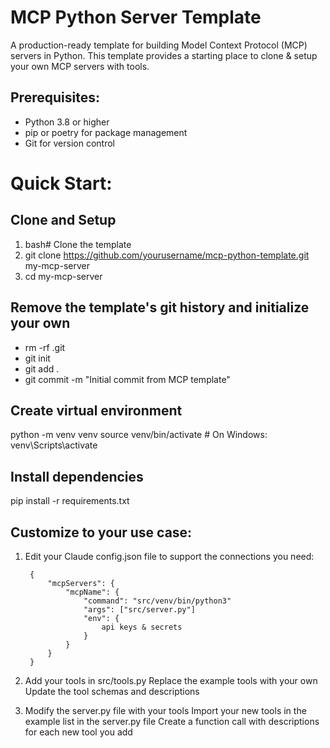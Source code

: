 # **MCP Python Server Template**
A production-ready template for building Model Context Protocol (MCP) servers in Python.
This template provides a starting place to clone & setup your own MCP servers with tools.

## **Prerequisites:**
- Python 3.8 or higher
- pip or poetry for package management
- Git for version control

# **Quick Start:**

## **Clone and Setup**
1. bash# Clone the template
2. git clone https://github.com/yourusername/mcp-python-template.git my-mcp-server
3. cd my-mcp-server

## **Remove the template's git history and initialize your own**
- rm -rf .git
- git init
- git add .
- git commit -m "Initial commit from MCP template"

## Create virtual environment
python -m venv venv
source venv/bin/activate  # On Windows: venv\Scripts\activate

## Install dependencies
pip install -r requirements.txt

## **Customize to your use case:**
1. Edit your Claude config.json file to support the connections you need:

   
        {
            "mcpServers": {
                "mcpName": {
                    "command": "src/venv/bin/python3"
                    "args": ["src/server.py"]
                    "env": {
                        api keys & secrets
                    }
                }
            }
        }
3. Add your tools in src/tools.py
    Replace the example tools with your own
    Update the tool schemas and descriptions
4. Modify the server.py file with your tools
    Import your new tools in the example list in the server.py file
    Create a function call with descriptions for each new tool you add
